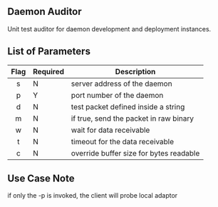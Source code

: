 ## Daemon Auditor

Unit test auditor for daemon development and deployment instances.

## List of Parameters

| Flag | Required |Description                              |
|:----:|----------|-----------------------------------------|
| s    | N        | server address of the daemon            |
| p    | Y        | port number of the daemon               |
| d    | N        | test packet defined inside a string     |
| m    | N        | if true, send the packet in raw binary  |
| w    | N        | wait for data receivable                |
| t    | N        | timeout for the data receivable         |
| c    | N        | override buffer size for bytes readable |

## Use Case Note

if only the -p is invoked, the client will probe local adaptor
